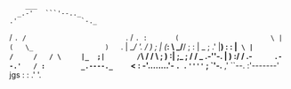   	    ___
      _.-'   ```'--.._
    .'                `-._
   /                      `.
  /                         `.
 /                            `.
:       (                       \
|    (   \_                  )   `.
|     \__/ '.               /  )  ;
|   (___:    \            _/__/   ;
:       | _  ;          .'   |__) :
 :      |` \ |         /     /   /
  \     |_  ;|        /`\   /   /
   \    ; ) :|       ;_  ; /   /
    \_  .-''-.       | ) :/   /
   .-         `      .--.'   /
  :         _.----._     `  <
  :       -'........'-       `.
   `.        `''''`           ;
     `'-.__                  ,'
           ``--.   :'-------'
           jgs :   :
              .'   '.